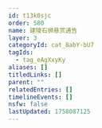 ```yaml
---
id: t13k0sjc
order: 580
name: 建陵石狮悬赏通告
layer: 3
categoryId: cat_8abY-bU7
tagIds:
  - tag_eAgXxyKy
aliases: []
titledLinks: []
parent: ""
relatedEntries: []
timelineEvents: []
nsfw: false
lastUpdated: 1758087125
---
```


